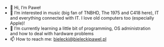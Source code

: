 - 👋 Hi, I’m Paweł
- 👀 I’m interested in music (big fan of TNBHD, The 1975 and C418 here), IT and everything connected with IT. I love old computers too (especially Apple)!
- 🌱 I’m currently learning a little bit of programming, OS administration and how to deal with hardware problems
- 📫 How to reach me: bielecki@bieleckipawel.pl

<!---
bieleckipawel/bieleckipawel is a ✨ special ✨ repository because its `README.md` (this file) appears on your GitHub profile.
You can click the Preview link to take a look at your changes.
--->
